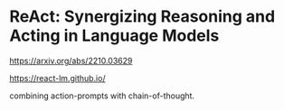 

# ReAct: Synergizing Reasoning and Acting in Language Models

https://arxiv.org/abs/2210.03629

https://react-lm.github.io/

combining action-prompts with chain-of-thought.
